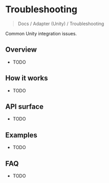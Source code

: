 # Troubleshooting

> Docs / Adapter (Unity) / Troubleshooting

Common Unity integration issues.

## Overview

- TODO

## How it works

- TODO

## API surface

- TODO

## Examples

- TODO

## FAQ

- TODO
